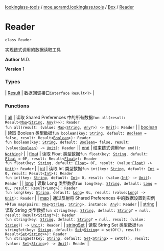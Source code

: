 [lookinglass-tools](../../../index.md) / [moe.aoramd.lookinglass.tools](../../index.md) / [Box](../index.md) / [Reader](./index.md)

# Reader

`class Reader`

实现链式调用的数据读取工具

**Author**
M.D.

**Version**
1

### Types

| [Result](-result/index.md) | 数据回调接口`interface Result<T>` |

### Functions

| [all](all.md) | 读取 Shared Preferences 中的所有数据`fun all(result: Result<`[`Map`](https://kotlinlang.org/api/latest/jvm/stdlib/kotlin.collections/-map/index.html)`<`[`String`](https://kotlinlang.org/api/latest/jvm/stdlib/kotlin/-string/index.html)`, `[`Any`](https://kotlinlang.org/api/latest/jvm/stdlib/kotlin/-any/index.html)`?>>): Reader`<br>`fun all(result: (value: `[`Map`](https://kotlinlang.org/api/latest/jvm/stdlib/kotlin.collections/-map/index.html)`<`[`String`](https://kotlinlang.org/api/latest/jvm/stdlib/kotlin/-string/index.html)`, `[`Any`](https://kotlinlang.org/api/latest/jvm/stdlib/kotlin/-any/index.html)`?>) -> `[`Unit`](https://kotlinlang.org/api/latest/jvm/stdlib/kotlin/-unit/index.html)`): Reader` |
| [boolean](boolean.md) | 读取 Boolean 类型数据`fun boolean(key: `[`String`](https://kotlinlang.org/api/latest/jvm/stdlib/kotlin/-string/index.html)`, default: `[`Boolean`](https://kotlinlang.org/api/latest/jvm/stdlib/kotlin/-boolean/index.html)` = false, result: Result<`[`Boolean`](https://kotlinlang.org/api/latest/jvm/stdlib/kotlin/-boolean/index.html)`>): Reader`<br>`fun boolean(key: `[`String`](https://kotlinlang.org/api/latest/jvm/stdlib/kotlin/-string/index.html)`, default: `[`Boolean`](https://kotlinlang.org/api/latest/jvm/stdlib/kotlin/-boolean/index.html)` = false, result: (value: `[`Boolean`](https://kotlinlang.org/api/latest/jvm/stdlib/kotlin/-boolean/index.html)`) -> `[`Unit`](https://kotlinlang.org/api/latest/jvm/stdlib/kotlin/-unit/index.html)`): Reader` |
| [end](end.md) | 结束链式调用`fun end(): `[`Nothing`](https://kotlinlang.org/api/latest/jvm/stdlib/kotlin/-nothing/index.html)`?` |
| [float](float.md) | 读取 Float 类型数据`fun float(key: `[`String`](https://kotlinlang.org/api/latest/jvm/stdlib/kotlin/-string/index.html)`, default: `[`Float`](https://kotlinlang.org/api/latest/jvm/stdlib/kotlin/-float/index.html)` = 0F, result: Result<`[`Float`](https://kotlinlang.org/api/latest/jvm/stdlib/kotlin/-float/index.html)`>): Reader`<br>`fun float(key: `[`String`](https://kotlinlang.org/api/latest/jvm/stdlib/kotlin/-string/index.html)`, default: `[`Float`](https://kotlinlang.org/api/latest/jvm/stdlib/kotlin/-float/index.html)` = 0F, result: (value: `[`Float`](https://kotlinlang.org/api/latest/jvm/stdlib/kotlin/-float/index.html)`) -> `[`Unit`](https://kotlinlang.org/api/latest/jvm/stdlib/kotlin/-unit/index.html)`): Reader` |
| [int](int.md) | 读取 Int 类型数据`fun int(key: `[`String`](https://kotlinlang.org/api/latest/jvm/stdlib/kotlin/-string/index.html)`, default: `[`Int`](https://kotlinlang.org/api/latest/jvm/stdlib/kotlin/-int/index.html)` = 0, result: Result<`[`Int`](https://kotlinlang.org/api/latest/jvm/stdlib/kotlin/-int/index.html)`>): Reader`<br>`fun int(key: `[`String`](https://kotlinlang.org/api/latest/jvm/stdlib/kotlin/-string/index.html)`, default: `[`Int`](https://kotlinlang.org/api/latest/jvm/stdlib/kotlin/-int/index.html)` = 0, result: (value: `[`Int`](https://kotlinlang.org/api/latest/jvm/stdlib/kotlin/-int/index.html)`) -> `[`Unit`](https://kotlinlang.org/api/latest/jvm/stdlib/kotlin/-unit/index.html)`): Reader` |
| [long](long.md) | 读取 Long 类型数据`fun long(key: `[`String`](https://kotlinlang.org/api/latest/jvm/stdlib/kotlin/-string/index.html)`, default: `[`Long`](https://kotlinlang.org/api/latest/jvm/stdlib/kotlin/-long/index.html)` = 0L, result: Result<`[`Long`](https://kotlinlang.org/api/latest/jvm/stdlib/kotlin/-long/index.html)`>): Reader`<br>`fun long(key: `[`String`](https://kotlinlang.org/api/latest/jvm/stdlib/kotlin/-string/index.html)`, default: `[`Long`](https://kotlinlang.org/api/latest/jvm/stdlib/kotlin/-long/index.html)` = 0L, result: (value: `[`Long`](https://kotlinlang.org/api/latest/jvm/stdlib/kotlin/-long/index.html)`) -> `[`Unit`](https://kotlinlang.org/api/latest/jvm/stdlib/kotlin/-unit/index.html)`): Reader` |
| [map](map.md) | 通过反射将 Shared Preferences 中的数据设置到实例中`fun map(pairs: `[`Map`](https://kotlinlang.org/api/latest/jvm/stdlib/kotlin.collections/-map/index.html)`<`[`String`](https://kotlinlang.org/api/latest/jvm/stdlib/kotlin/-string/index.html)`, `[`String`](https://kotlinlang.org/api/latest/jvm/stdlib/kotlin/-string/index.html)`>, instance: `[`Any`](https://kotlinlang.org/api/latest/jvm/stdlib/kotlin/-any/index.html)`): Reader` |
| [string](string.md) | 读取 String 类型数据`fun string(key: `[`String`](https://kotlinlang.org/api/latest/jvm/stdlib/kotlin/-string/index.html)`, default: `[`String`](https://kotlinlang.org/api/latest/jvm/stdlib/kotlin/-string/index.html)`? = null, result: Result<`[`String`](https://kotlinlang.org/api/latest/jvm/stdlib/kotlin/-string/index.html)`?>): Reader`<br>`fun string(key: `[`String`](https://kotlinlang.org/api/latest/jvm/stdlib/kotlin/-string/index.html)`, default: `[`String`](https://kotlinlang.org/api/latest/jvm/stdlib/kotlin/-string/index.html)`? = null, result: (value: `[`String`](https://kotlinlang.org/api/latest/jvm/stdlib/kotlin/-string/index.html)`?) -> `[`Unit`](https://kotlinlang.org/api/latest/jvm/stdlib/kotlin/-unit/index.html)`): Reader` |
| [stringSet](string-set.md) | 读取 String Set 类型数据`fun stringSet(key: `[`String`](https://kotlinlang.org/api/latest/jvm/stdlib/kotlin/-string/index.html)`, default: `[`Set`](https://kotlinlang.org/api/latest/jvm/stdlib/kotlin.collections/-set/index.html)`<`[`String`](https://kotlinlang.org/api/latest/jvm/stdlib/kotlin/-string/index.html)`> = setOf(), result: Result<`[`Set`](https://kotlinlang.org/api/latest/jvm/stdlib/kotlin.collections/-set/index.html)`<`[`String`](https://kotlinlang.org/api/latest/jvm/stdlib/kotlin/-string/index.html)`>>): Reader`<br>`fun stringSet(key: `[`String`](https://kotlinlang.org/api/latest/jvm/stdlib/kotlin/-string/index.html)`, default: `[`Set`](https://kotlinlang.org/api/latest/jvm/stdlib/kotlin.collections/-set/index.html)`<`[`String`](https://kotlinlang.org/api/latest/jvm/stdlib/kotlin/-string/index.html)`> = setOf(), result: (value: `[`Set`](https://kotlinlang.org/api/latest/jvm/stdlib/kotlin.collections/-set/index.html)`<`[`String`](https://kotlinlang.org/api/latest/jvm/stdlib/kotlin/-string/index.html)`>) -> `[`Unit`](https://kotlinlang.org/api/latest/jvm/stdlib/kotlin/-unit/index.html)`): Reader` |

